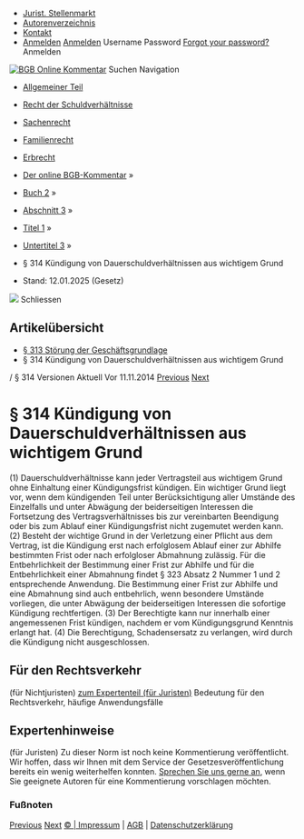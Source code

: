   * [Jurist. Stellenmarkt](https://bgb.kommentar.de/Buch-2/Abschnitt-3/Titel-1/Untertitel-3/</job-board> "Jurist. Stellenmarkt")
  * [Autorenverzeichnis](https://bgb.kommentar.de/Buch-2/Abschnitt-3/Titel-1/Untertitel-3/</Autorenverzeichnis> "Autorenverzeichnis")
  * [Kontakt](https://bgb.kommentar.de/Buch-2/Abschnitt-3/Titel-1/Untertitel-3/</Kontakt>)
  * [Anmelden](https://bgb.kommentar.de/Buch-2/Abschnitt-3/Titel-1/Untertitel-3/<#login> "show login form") [Anmelden](https://bgb.kommentar.de/Buch-2/Abschnitt-3/Titel-1/Untertitel-3/<#> "hide login form") Username Password
[Forgot your password?](https://bgb.kommentar.de/Buch-2/Abschnitt-3/Titel-1/Untertitel-3/</user/forgotpassword>) Anmelden 


[![BGB Online Kommentar](https://bgb.kommentar.de/extension/bgb/design/bgb/images/logo.png)](https://bgb.kommentar.de/Buch-2/Abschnitt-3/Titel-1/Untertitel-3/</> "BGB Online Kommentar")
Suchen
Navigation
  * [Allgemeiner Teil](https://bgb.kommentar.de/Buch-2/Abschnitt-3/Titel-1/Untertitel-3/</Buch-1>)
  * [Recht der Schuldverhältnisse](https://bgb.kommentar.de/Buch-2/Abschnitt-3/Titel-1/Untertitel-3/</Buch-2>)
  * [Sachenrecht](https://bgb.kommentar.de/Buch-2/Abschnitt-3/Titel-1/Untertitel-3/</Buch-3>)
  * [Familienrecht](https://bgb.kommentar.de/Buch-2/Abschnitt-3/Titel-1/Untertitel-3/</Buch-4>)
  * [Erbrecht](https://bgb.kommentar.de/Buch-2/Abschnitt-3/Titel-1/Untertitel-3/</Buch-5>)


  * [Der online BGB-Kommentar](https://bgb.kommentar.de/Buch-2/Abschnitt-3/Titel-1/Untertitel-3/</>) »
  * [Buch 2](https://bgb.kommentar.de/Buch-2/Abschnitt-3/Titel-1/Untertitel-3/</Buch-2>) »
  * [Abschnitt 3](https://bgb.kommentar.de/Buch-2/Abschnitt-3/Titel-1/Untertitel-3/</Buch-2/Abschnitt-3>) »
  * [Titel 1](https://bgb.kommentar.de/Buch-2/Abschnitt-3/Titel-1/Untertitel-3/</Buch-2/Abschnitt-3/Titel-1>) »
  * [Untertitel 3](https://bgb.kommentar.de/Buch-2/Abschnitt-3/Titel-1/Untertitel-3/</Buch-2/Abschnitt-3/Titel-1/Untertitel-3>) »
  * § 314 Kündigung von Dauerschuldverhältnissen aus wichtigem Grund 
  * Stand: 12.01.2025 (Gesetz) 


![](https://vg01.met.vgwort.de/na/1c9909529ead4f509072c06d9081a7d5)
Schliessen 
## Artikelübersicht
  * [ § 313 Störung der Geschäftsgrundlage ](https://bgb.kommentar.de/Buch-2/Abschnitt-3/Titel-1/Untertitel-3/</Buch-2/Abschnitt-3/Titel-1/Untertitel-3/Stoerung-der-Geschaeftsgrundlage>)
  * § 314 Kündigung von Dauerschuldverhältnissen aus wichtigem Grund 


/ § 314 
Versionen  Aktuell Vor 11.11.2014
[Previous](https://bgb.kommentar.de/Buch-2/Abschnitt-3/Titel-1/Untertitel-3/</Buch-2/Abschnitt-3/Titel-1/Untertitel-3/Stoerung-der-Geschaeftsgrundlage> "§ 313 Störung der Geschäftsgrundlage") [Next](https://bgb.kommentar.de/Buch-2/Abschnitt-3/Titel-1/Untertitel-3/</Buch-2/Abschnitt-3/Titel-1/Untertitel-4/Bestimmung-der-Leistung-durch-eine-Partei> "§ 315 Bestimmung der Leistung durch eine Partei")
# § 314 Kündigung von Dauerschuldverhältnissen aus wichtigem Grund
(1) Dauerschuldverhältnisse kann jeder Vertragsteil aus wichtigem Grund ohne Einhaltung einer Kündigungsfrist kündigen. Ein wichtiger Grund liegt vor, wenn dem kündigenden Teil unter Berücksichtigung aller Umstände des Einzelfalls und unter Abwägung der beiderseitigen Interessen die Fortsetzung des Vertragsverhältnisses bis zur vereinbarten Beendigung oder bis zum Ablauf einer Kündigungsfrist nicht zugemutet werden kann.
(2) Besteht der wichtige Grund in der Verletzung einer Pflicht aus dem Vertrag, ist die Kündigung erst nach erfolglosem Ablauf einer zur Abhilfe bestimmten Frist oder nach erfolgloser Abmahnung zulässig. Für die Entbehrlichkeit der Bestimmung einer Frist zur Abhilfe und für die Entbehrlichkeit einer Abmahnung findet § 323 Absatz 2 Nummer 1 und 2 entsprechende Anwendung. Die Bestimmung einer Frist zur Abhilfe und eine Abmahnung sind auch entbehrlich, wenn besondere Umstände vorliegen, die unter Abwägung der beiderseitigen Interessen die sofortige Kündigung rechtfertigen.
(3) Der Berechtigte kann nur innerhalb einer angemessenen Frist kündigen, nachdem er vom Kündigungsgrund Kenntnis erlangt hat.
(4) Die Berechtigung, Schadensersatz zu verlangen, wird durch die Kündigung nicht ausgeschlossen.
## Für den Rechtsverkehr 
(für Nichtjuristen)
[zum Expertenteil (für Juristen)](https://bgb.kommentar.de/Buch-2/Abschnitt-3/Titel-1/Untertitel-3/<#expertenhinweise>)
Bedeutung für den Rechtsverkehr, häufige Anwendungsfälle
## Expertenhinweise
(für Juristen)
Zu dieser Norm ist noch keine Kommentierung veröffentlicht. Wir hoffen, dass wir Ihnen mit dem Service der Gesetzesveröffentlichung bereits ein wenig weiterhelfen konnten. [Sprechen Sie uns gerne an](https://bgb.kommentar.de/Buch-2/Abschnitt-3/Titel-1/Untertitel-3/</Kontakt>), wenn Sie geeignete Autoren für eine Kommentierung vorschlagen möchten. 
### Fußnoten
[Previous](https://bgb.kommentar.de/Buch-2/Abschnitt-3/Titel-1/Untertitel-3/</Buch-2/Abschnitt-3/Titel-1/Untertitel-3/Stoerung-der-Geschaeftsgrundlage> "§ 313 Störung der Geschäftsgrundlage") [Next](https://bgb.kommentar.de/Buch-2/Abschnitt-3/Titel-1/Untertitel-3/</Buch-2/Abschnitt-3/Titel-1/Untertitel-4/Bestimmung-der-Leistung-durch-eine-Partei> "§ 315 Bestimmung der Leistung durch eine Partei")
[© | Impressum](https://bgb.kommentar.de/Buch-2/Abschnitt-3/Titel-1/Untertitel-3/</Kontakt>) | [AGB](https://bgb.kommentar.de/Buch-2/Abschnitt-3/Titel-1/Untertitel-3/</AGB>) | [Datenschutzerklärung](https://bgb.kommentar.de/Buch-2/Abschnitt-3/Titel-1/Untertitel-3/</Datenschutzerklaerung-fuer-Leser>)
